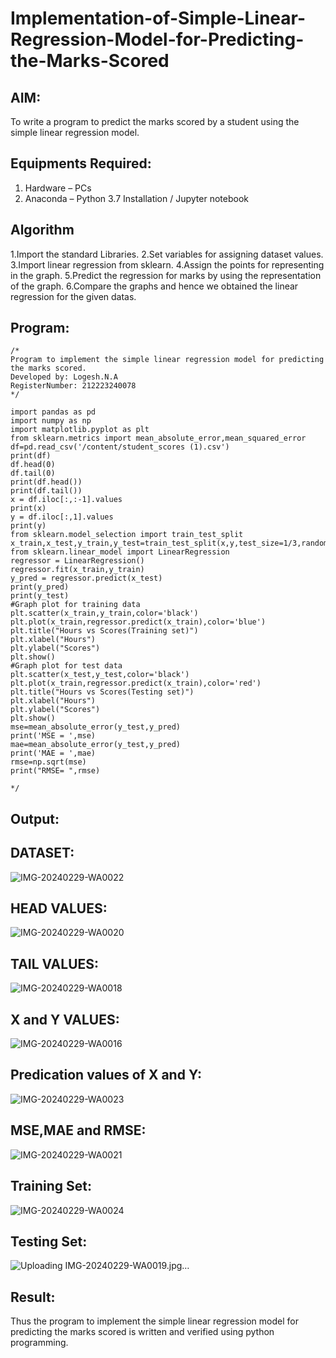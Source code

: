# Implementation-of-Simple-Linear-Regression-Model-for-Predicting-the-Marks-Scored

## AIM:
To write a program to predict the marks scored by a student using the simple linear regression model.

## Equipments Required:
1. Hardware – PCs
2. Anaconda – Python 3.7 Installation / Jupyter notebook

## Algorithm
1.Import the standard Libraries.
2.Set variables for assigning dataset values.
3.Import linear regression from sklearn.
4.Assign the points for representing in the graph.
5.Predict the regression for marks by using the representation of the graph.
6.Compare the graphs and hence we obtained the linear regression for the given datas.

## Program:
```
/*
Program to implement the simple linear regression model for predicting the marks scored.
Developed by: Logesh.N.A
RegisterNumber: 212223240078
*/

import pandas as pd
import numpy as np
import matplotlib.pyplot as plt
from sklearn.metrics import mean_absolute_error,mean_squared_error
df=pd.read_csv('/content/student_scores (1).csv')
print(df)
df.head(0)
df.tail(0)
print(df.head())
print(df.tail())
x = df.iloc[:,:-1].values
print(x)
y = df.iloc[:,1].values
print(y)
from sklearn.model_selection import train_test_split
x_train,x_test,y_train,y_test=train_test_split(x,y,test_size=1/3,random_state=0)
from sklearn.linear_model import LinearRegression
regressor = LinearRegression()
regressor.fit(x_train,y_train)
y_pred = regressor.predict(x_test)
print(y_pred)
print(y_test)
#Graph plot for training data
plt.scatter(x_train,y_train,color='black')
plt.plot(x_train,regressor.predict(x_train),color='blue')
plt.title("Hours vs Scores(Training set)")
plt.xlabel("Hours")
plt.ylabel("Scores")
plt.show()
#Graph plot for test data
plt.scatter(x_test,y_test,color='black')
plt.plot(x_train,regressor.predict(x_train),color='red')
plt.title("Hours vs Scores(Testing set)")
plt.xlabel("Hours")
plt.ylabel("Scores")
plt.show()
mse=mean_absolute_error(y_test,y_pred)
print('MSE = ',mse)
mae=mean_absolute_error(y_test,y_pred)
print('MAE = ',mae)
rmse=np.sqrt(mse)
print("RMSE= ",rmse)
  
*/
```

## Output:

## DATASET:
![IMG-20240229-WA0022](https://github.com/Logesh051/Implementation-of-Simple-Linear-Regression-Model-for-Predicting-the-Marks-Scored/assets/144979188/44f6f1e8-48f1-4430-8705-211c1d3dc21a)
## HEAD VALUES:
![IMG-20240229-WA0020](https://github.com/Logesh051/Implementation-of-Simple-Linear-Regression-Model-for-Predicting-the-Marks-Scored/assets/144979188/9336bee5-738f-4d07-9472-e4f88b9d5b2a)

## TAIL VALUES:
![IMG-20240229-WA0018](https://github.com/Logesh051/Implementation-of-Simple-Linear-Regression-Model-for-Predicting-the-Marks-Scored/assets/144979188/b9dbc00a-4302-4dcb-a1c6-94b1fa31fbf1)

## X and Y VALUES:
![IMG-20240229-WA0016](https://github.com/Logesh051/Implementation-of-Simple-Linear-Regression-Model-for-Predicting-the-Marks-Scored/assets/144979188/64654c82-da94-4b73-a1ff-80ba5de4b980)

## Predication values of X and Y:
![IMG-20240229-WA0023](https://github.com/Logesh051/Implementation-of-Simple-Linear-Regression-Model-for-Predicting-the-Marks-Scored/assets/144979188/9fffef1e-34aa-49b0-b635-643c61731080)

## MSE,MAE and RMSE:
![IMG-20240229-WA0021](https://github.com/Logesh051/Implementation-of-Simple-Linear-Regression-Model-for-Predicting-the-Marks-Scored/assets/144979188/7b51a3ad-5fac-4f1f-8c41-5822e0f008a8)

## Training Set:
![IMG-20240229-WA0024](https://github.com/Logesh051/Implementation-of-Simple-Linear-Regression-Model-for-Predicting-the-Marks-Scored/assets/144979188/0928cb01-6434-4a81-8c3b-013ab1d140c9)

## Testing Set:
![Uploading IMG-20240229-WA0019.jpg…]()

## Result:
Thus the program to implement the simple linear regression model for predicting the marks scored is written and verified using python programming.
